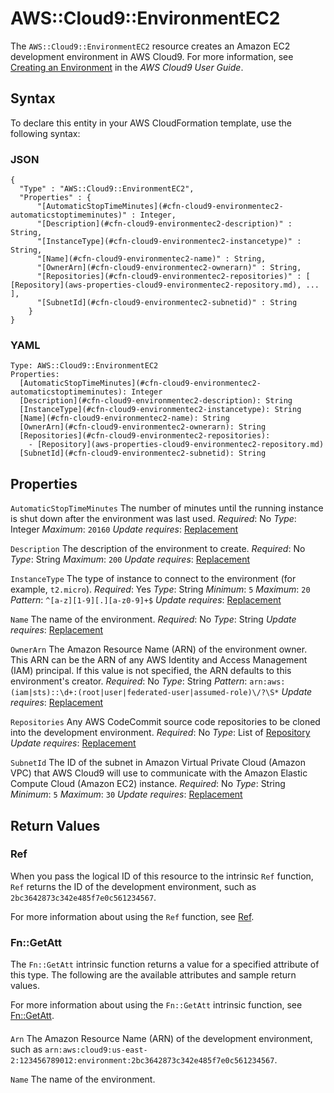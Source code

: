 # AWS::Cloud9::EnvironmentEC2<a name="aws-resource-cloud9-environmentec2"></a>

The `AWS::Cloud9::EnvironmentEC2` resource creates an Amazon EC2 development environment in AWS Cloud9\. For more information, see [Creating an Environment](https://docs.aws.amazon.com/cloud9/latest/user-guide/create-environment.html) in the *AWS Cloud9 User Guide*\.

## Syntax<a name="aws-resource-cloud9-environmentec2-syntax"></a>

To declare this entity in your AWS CloudFormation template, use the following syntax:

### JSON<a name="aws-resource-cloud9-environmentec2-syntax.json"></a>

```
{
  "Type" : "AWS::Cloud9::EnvironmentEC2",
  "Properties" : {
      "[AutomaticStopTimeMinutes](#cfn-cloud9-environmentec2-automaticstoptimeminutes)" : Integer,
      "[Description](#cfn-cloud9-environmentec2-description)" : String,
      "[InstanceType](#cfn-cloud9-environmentec2-instancetype)" : String,
      "[Name](#cfn-cloud9-environmentec2-name)" : String,
      "[OwnerArn](#cfn-cloud9-environmentec2-ownerarn)" : String,
      "[Repositories](#cfn-cloud9-environmentec2-repositories)" : [ [Repository](aws-properties-cloud9-environmentec2-repository.md), ... ],
      "[SubnetId](#cfn-cloud9-environmentec2-subnetid)" : String
    }
}
```

### YAML<a name="aws-resource-cloud9-environmentec2-syntax.yaml"></a>

```
Type: AWS::Cloud9::EnvironmentEC2
Properties:
  [AutomaticStopTimeMinutes](#cfn-cloud9-environmentec2-automaticstoptimeminutes): Integer
  [Description](#cfn-cloud9-environmentec2-description): String
  [InstanceType](#cfn-cloud9-environmentec2-instancetype): String
  [Name](#cfn-cloud9-environmentec2-name): String
  [OwnerArn](#cfn-cloud9-environmentec2-ownerarn): String
  [Repositories](#cfn-cloud9-environmentec2-repositories):
    - [Repository](aws-properties-cloud9-environmentec2-repository.md)
  [SubnetId](#cfn-cloud9-environmentec2-subnetid): String
```

## Properties<a name="aws-resource-cloud9-environmentec2-properties"></a>

`AutomaticStopTimeMinutes`  <a name="cfn-cloud9-environmentec2-automaticstoptimeminutes"></a>
The number of minutes until the running instance is shut down after the environment was last used\.
*Required*: No
*Type*: Integer
*Maximum*: `20160`
*Update requires*: [Replacement](https://docs.aws.amazon.com/AWSCloudFormation/latest/UserGuide/using-cfn-updating-stacks-update-behaviors.html#update-replacement)

`Description`  <a name="cfn-cloud9-environmentec2-description"></a>
The description of the environment to create\.
*Required*: No
*Type*: String
*Maximum*: `200`
*Update requires*: [Replacement](https://docs.aws.amazon.com/AWSCloudFormation/latest/UserGuide/using-cfn-updating-stacks-update-behaviors.html#update-replacement)

`InstanceType`  <a name="cfn-cloud9-environmentec2-instancetype"></a>
The type of instance to connect to the environment \(for example, `t2.micro`\)\.
*Required*: Yes
*Type*: String
*Minimum*: `5`
*Maximum*: `20`
*Pattern*: `^[a-z][1-9][.][a-z0-9]+$`
*Update requires*: [Replacement](https://docs.aws.amazon.com/AWSCloudFormation/latest/UserGuide/using-cfn-updating-stacks-update-behaviors.html#update-replacement)

`Name`  <a name="cfn-cloud9-environmentec2-name"></a>
The name of the environment\.
*Required*: No
*Type*: String
*Update requires*: [Replacement](https://docs.aws.amazon.com/AWSCloudFormation/latest/UserGuide/using-cfn-updating-stacks-update-behaviors.html#update-replacement)

`OwnerArn`  <a name="cfn-cloud9-environmentec2-ownerarn"></a>
The Amazon Resource Name \(ARN\) of the environment owner\. This ARN can be the ARN of any AWS Identity and Access Management \(IAM\) principal\. If this value is not specified, the ARN defaults to this environment's creator\.
*Required*: No
*Type*: String
*Pattern*: `arn:aws:(iam|sts)::\d+:(root|user|federated-user|assumed-role)\/?\S*`
*Update requires*: [Replacement](https://docs.aws.amazon.com/AWSCloudFormation/latest/UserGuide/using-cfn-updating-stacks-update-behaviors.html#update-replacement)

`Repositories`  <a name="cfn-cloud9-environmentec2-repositories"></a>
Any AWS CodeCommit source code repositories to be cloned into the development environment\.
*Required*: No
*Type*: List of [Repository](aws-properties-cloud9-environmentec2-repository.md)
*Update requires*: [Replacement](https://docs.aws.amazon.com/AWSCloudFormation/latest/UserGuide/using-cfn-updating-stacks-update-behaviors.html#update-replacement)

`SubnetId`  <a name="cfn-cloud9-environmentec2-subnetid"></a>
The ID of the subnet in Amazon Virtual Private Cloud \(Amazon VPC\) that AWS Cloud9 will use to communicate with the Amazon Elastic Compute Cloud \(Amazon EC2\) instance\.
*Required*: No
*Type*: String
*Minimum*: `5`
*Maximum*: `30`
*Update requires*: [Replacement](https://docs.aws.amazon.com/AWSCloudFormation/latest/UserGuide/using-cfn-updating-stacks-update-behaviors.html#update-replacement)

## Return Values<a name="aws-resource-cloud9-environmentec2-return-values"></a>

### Ref<a name="aws-resource-cloud9-environmentec2-return-values-ref"></a>

When you pass the logical ID of this resource to the intrinsic `Ref` function, `Ref` returns the ID of the development environment, such as `2bc3642873c342e485f7e0c561234567`\.

For more information about using the `Ref` function, see [Ref](https://docs.aws.amazon.com/AWSCloudFormation/latest/UserGuide/intrinsic-function-reference-ref.html)\.

### Fn::GetAtt<a name="aws-resource-cloud9-environmentec2-return-values-fn--getatt"></a>

The `Fn::GetAtt` intrinsic function returns a value for a specified attribute of this type\. The following are the available attributes and sample return values\.

For more information about using the `Fn::GetAtt` intrinsic function, see [Fn::GetAtt](https://docs.aws.amazon.com/AWSCloudFormation/latest/UserGuide/intrinsic-function-reference-getatt.html)\.

#### <a name="aws-resource-cloud9-environmentec2-return-values-fn--getatt-fn--getatt"></a>

`Arn`  <a name="Arn-fn::getatt"></a>
The Amazon Resource Name \(ARN\) of the development environment, such as `arn:aws:cloud9:us-east-2:123456789012:environment:2bc3642873c342e485f7e0c561234567`\.

`Name`  <a name="Name-fn::getatt"></a>
The name of the environment\.
